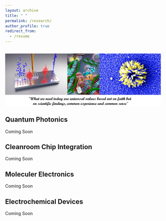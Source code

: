 ```yaml
---
layout: archive
title: " "
permalink: /research/
author_profile: true
redirect_from:
  - /resume
---
```


<br/><img src='/frontpage.png' class='center'>

**Quantum Photonics**
----
Coming Soon

**Cleanroom Chip Integration**
----
Coming Soon

**Moleculer Electronics**
----
Coming Soon

**Electrochemical Devices**
----
Coming Soon
